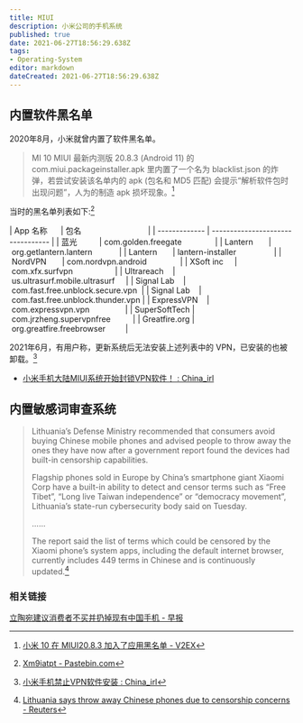 ```yaml
---
title: MIUI
description: 小米公司的手机系统
published: true
date: 2021-06-27T18:56:29.638Z
tags:
- Operating-System
editor: markdown
dateCreated: 2021-06-27T18:56:29.638Z
---
```


## 内置软件黑名单

2020年8月，小米就曾内置了软件黑名单。

> MI 10 MIUI 最新内测版 20.8.3 (Android 11) 的 com.miui.packageinstaller.apk 里内置了一个名为 blacklist.json 的炸弹，若尝试安装该名单内的 apk (包名和 MD5 匹配) 会提示“解析软件包时出现问题”，人为的制造 apk 损坏现象。[^apkbl]

[^apkbl]: [小米 10 在 MIUI20.8.3 加入了应用黑名单 - V2EX](https://web.archive.org/web/20210627105718/https://www.v2ex.com/t/695575)

当时的黑名单列表如下:[^bllt]

[^bllt]: [Xm9iatpt - Pastebin.com](https://web.archive.org/web/20210627105639/https://pastebin.com/Xm9iatpt)

| App 名称      | 包名                              |
| ------------- | --------------------------------- |
| 蓝光          | com.golden.freegate               |
| Lantern       | org.getlantern.lantern            |
| Lantern       | lantern-installer                 |
| NordVPN       | com.nordvpn.android               |
| XSoft inc     | com.xfx.surfvpn                   |
| Ultrareach    | us.ultrasurf.mobile.ultrasurf     |
| Signal Lab    | com.fast.free.unblock.secure.vpn  |
| Signal Lab    | com.fast.free.unblock.thunder.vpn |
| ExpressVPN    | com.expressvpn.vpn                |
| SuperSoftTech | com.jrzheng.supervpnfree          |
| Greatfire.org | org.greatfire.freebrowser         |

2021年6月，有用户称，更新系统后无法安装上述列表中的 VPN，已安装的也被卸载。[^blttt]

[^blttt]: [小米手机禁止VPN软件安装 : China_irl](https://web.archive.org/web/20210614080104/https://old.reddit.com/r/China_irl/comments/nytj0k/小米手机禁止vpn软件安装/)

+ [小米手机大陆MIUI系统开始封锁VPN软件！ : China_irl](https://web.archive.org/web/20210616124155/https://old.reddit.com/r/China_irl/comments/nyrwf5/小米手机大陆miui系统开始封锁vpn软件/)

## 内置敏感词审查系统

> Lithuania’s Defense Ministry recommended that consumers avoid buying Chinese mobile phones and advised people to throw away the ones they have now after a government report found the devices had built-in censorship capabilities.
>
> Flagship phones sold in Europe by China’s smartphone giant Xiaomi Corp have a built-in ability to detect and censor terms such as “Free Tibet”, “Long live Taiwan independence” or “democracy movement”, Lithuania’s state-run cybersecurity body said on Tuesday.
>
> ......
>
> The report said the list of terms which could be censored by the Xiaomi phone’s system apps, including the default internet browser, currently includes 449 terms in Chinese and is continuously updated.[^52439]

[^52439]: [Lithuania says throw away Chinese phones due to censorship concerns - Reuters](https://web.archive.org/web/20210922052439/https://www.reuters.com/article/lithuania-china-xiaomi/lithuania-says-throw-away-chinese-phones-due-to-censorship-concerns-idUSL8N2QN50T)

### 相关链接

[立陶宛建议消费者不买并扔掉现有中国手机 - 早报](https://web.archive.org/web/20210922051039/https://www.zaobao.com.sg/realtime/china/story20210922-1196099)
